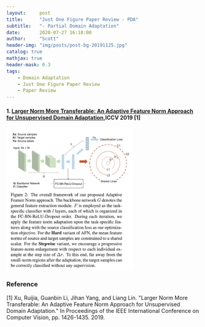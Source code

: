 ```yaml
---
layout:     post
title:      "Just One Figure Paper Review - PDA"
subtitle:   "- Partial Domain Adaptation"
date:       2020-07-27 16:18:00
author:     "Scott"
header-img: "img/posts/post-bg-20191125.jpg"
catalog: true
mathjax: true
header-mask: 0.3
tags:
    - Domain Adaptation
    - Just One Figure Paper Review
    - Paper Review
---
```




<!-- # Partial Domain Adaptation -->

#### 1. [Larger Norm More Transferable: An Adaptive Feature Norm Approach for Unsupervised Domain Adaptation](http://openaccess.thecvf.com/content_ICCV_2019/html/Xu_Larger_Norm_More_Transferable_An_Adaptive_Feature_Norm_Approach_for_ICCV_2019_paper.html),ICCV 2019 [1]

<!-- ![AFN](https://github.com/scottjingtt/Just_One_Figure_Paper_Review/blob/master/img/xu2019larger_caption.png?raw=true) -->
<div><img width="330" height="372" src="/img/posts/paperreview/xu2019larger_caption.png?raw=true"/></div>

### Reference

[1] Xu, Ruijia, Guanbin Li, Jihan Yang, and Liang Lin. "Larger Norm More Transferable: An Adaptive Feature Norm Approach for Unsupervised Domain Adaptation." In Proceedings of the IEEE International Conference on Computer Vision, pp. 1426-1435. 2019.
